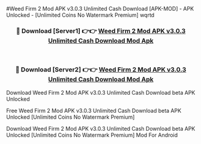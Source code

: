 #Weed Firm 2 Mod APK v3.0.3 Unlimited Cash Download [APK-MOD] - APK Unlocked - [Unlimited Coins No Watermark Premium] wqrtd



<div align="center">

<h3>🔴 Download [Server1] 👉👉 <a href="https://momento.my/?title=Weed_Firm_2_Mod_APK_v3.0.3_Unlimited_Cash_Download">Weed Firm 2 Mod APK v3.0.3 Unlimited Cash Download Mod Apk</a></h3><br>

<h3>🔴 Download [Server2] 👉👉 <a href="https://momento.my/?title=Weed_Firm_2_Mod_APK_v3.0.3_Unlimited_Cash_Download">Weed Firm 2 Mod APK v3.0.3 Unlimited Cash Download Mod Apk</a></h3>
</div>



Download Weed Firm 2 Mod APK v3.0.3 Unlimited Cash Download beta APK Unlocked

Free Weed Firm 2 Mod APK v3.0.3 Unlimited Cash Download beta APK Unlocked [Unlimited Coins No Watermark Premium]

Download Weed Firm 2 Mod APK v3.0.3 Unlimited Cash Download beta APK Unlocked [Unlimited Coins No Watermark Premium] Mod For Android
